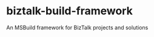 biztalk-build-framework
=======================

An MSBuild framework for BizTalk projects and solutions